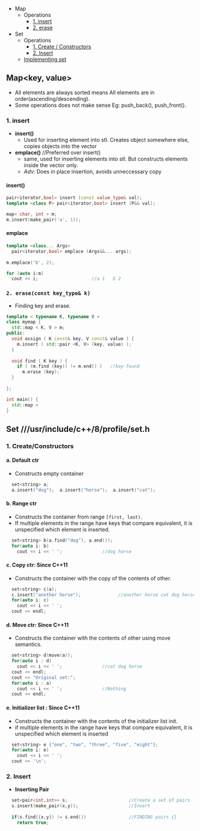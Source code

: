 - Map
  - Operations
    - [1. insert](#mins)
    - [2. erase](#merase)
- Set
  - Operations
    - [1. Create / Constructors](#scre)
    - [2. Insert](#sins)
  - [Implementing set](set)



## Map<key, value>
- All elements are always sorted means All elements are in order(ascending/descending). 
- Some operations does not make sense Eg: push_back(), push_front().

<a name=mins></a>
### 1. insert
- **insert()**
  - Used for inserting element into stl. Creates object somewhere else, copies objects into the vector
- **emplace()** //Preferred over insert()
  - same, used for inserting elements into stl. But constructs elements inside the vector only.
  - *Adv:* Does in place insertion, avoids unneccessary copy

#### insert()
```cpp
pair<iterator,bool> insert (const value_type& val);
template <class P> pair<iterator,bool> insert (P&& val);

map< char, int > m;
m.insert(make_pair('a', 1));
```
#### emplace
```cpp
template <class... Args>
  pair<iterator,bool> emplace (Args&&... args);
  
m.emplace('b', 2);

for (auto i:m)
  cout << i;                    //a 1   b 2
```

<a name=merase></a>
### `2. erase(const key_type& k)`
- Finding key and erase.
```cpp
template < typename K, typename V >
class mymap {
  std::map < K, V > m;
public:
  void assign ( K const& key, V const& value ) {
    m.insert ( std::pair <K, V> (key, value) );
  }
  
  void find ( K key ) {
    if ( (m.find (key)) != m.end() )   //key found
      m.erase (key);
  }
  
};

int main() {
  std::map <
}
```

## Set ///usr/include/c++/8/profile/set.h
<a name=scre></a>
### 1. Create/Constructors
#### a. Default ctr
  - Constructs empty container
```cpp
  set<string> a;
  a.insert("dog");  a.insert("horse");  a.insert("cat");
```

#### b. Range ctr
- Constructs the container from range `[first, last)`. 
- If multiple elements in the range have keys that compare equivalent, it is unspecified which element is inserted.
```cpp
  set<string> b(a.find("dog"), a.end());
  for(auto i: b)
    cout << i << ' ';               //dog horse
```

#### c. Copy ctr: Since C++11
- Constructs the container with the copy of the contents of other.
```cpp
  set<string> c(a);
  c.insert("another horse");              //another horse cat dog horse
  for(auto i: c)
    cout << i << ' ';
  cout << endl;
```

#### d. Move ctr: Since C++11
- Constructs the container with the contents of other using move semantics.
```cpp
  set<string> d(move(a));
  for(auto i : d)
    cout << i << ' ';               //cat dog horse
  cout << endl;
  cout << "Original set:";
  for(auto i : a)
    cout << i << ' ';               //Nothing
  cout << endl;
```

#### e. Initializer list : Since C++11
- Constructs the container with the contents of the initializer list init. 
- if multiple elements in the range have keys that compare equivalent, it is unspecified which element is inserted
```cpp
  set<string> e {"one", "two", "three", "five", "eight"};
  for(auto i: e)
    cout << i << ' ';
  cout << '\n';
```

<a name=sins></a>
### 2. Insert
- **Inserting Pair**
```cpp
  set<pair<int,int>> s;                       //Create a set of pairs
  s.insert(make_pair(x,y));                   //Insert
  
  if(s.find({x,y}) != s.end())                //FINDING pairs {}
    return true;
```
